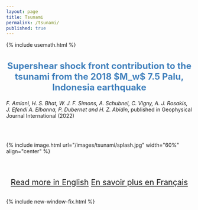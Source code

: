 ```yaml
---
layout: page
title: Tsunami
permalink: /tsunami/
published: true
---
```

{% include usemath.html %}

<div class="pagewidth">

<h2 align="center" style="color:#4181BD; font-size:18pt">Supershear shock front contribution to the tsunami from the 2018 $M_w$ 7.5 Palu, Indonesia earthquake</h2>	

<i>F. Amlani, H. S. Bhat, W. J. F. Simons, A. Schubnel, C. Vigny, A. J. Rosakis, J. Efendi 
A. Elbanna, P. Dubernet and H. Z. Abidin</i>, published in Geophysical Journal International (2022)  

<br><br>

{% include image.html url="/images/tsunami/splash.jpg" width="60%" align="center" %}

<br><br>

<div id="watchbtn" style="text-align:center;font-size:16pt">
		<a href="{{site.baseurl}}/tsunami-en/">Read more in English</a>
		<a href="{{site.baseurl}}/tsunami-fr/">En savoir plus en Français</a>
</div>
 &nbsp;&nbsp;&nbsp;




{% include new-window-fix.html %}
</div>


